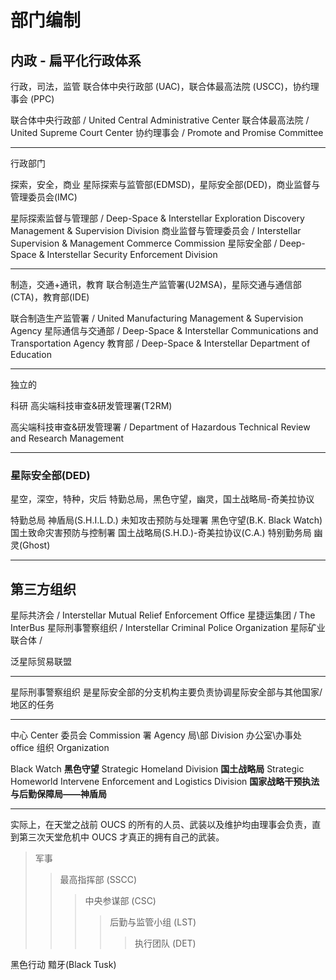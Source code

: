 # 部门编制

## 内政 - 扁平化行政体系

行政，司法，监管
联合体中央行政部 (UAC)，联合体最高法院 (USCC)，协约理事会 (PPC)

联合体中央行政部 / United Central Administrative Center
联合体最高法院 / United Supreme Court Center
协约理事会 / Promote and Promise Committee

---

行政部门

探索，安全，商业
星际探索与监管部(EDMSD)，星际安全部(DED)，商业监督与管理委员会(IMC)

星际探索监督与管理部 / Deep-Space & Interstellar Exploration Discovery Management & Supervision Division
商业监督与管理委员会 / Interstellar Supervision & Management Commerce Commission
星际安全部 / Deep-Space & Interstellar Security Enforcement Division

---

制造，交通+通讯，教育
联合制造生产监管署(U2MSA)，星际交通与通信部(CTA)，教育部(IDE)

联合制造生产监管署 / United Manufacturing Management & Supervision Agency
星际通信与交通部 / Deep-Space & Interstellar Communications and Transportation Agency
教育部 / Deep-Space & Interstellar Department of Education

---

独立的

科研
高尖端科技审查&研发管理署(T2RM)

高尖端科技审查&研发管理署 / Department of Hazardous Technical Review and Research Management

---

### 星际安全部(DED)

星空，深空，特种，灾后
特勤总局，黑色守望，幽灵，国土战略局-奇美拉协议

特勤总局 神盾局(S.H.I.L.D.)
未知攻击预防与处理署 黑色守望(B.K. Black Watch)
国土致命灾害预防与控制署 国土战略局(S.H.D.)-奇美拉协议(C.A.)
特别勤务局 幽灵(Ghost)

---

## 第三方组织

星际共济会 / Interstellar Mutual Relief Enforcement Office
星捷运集团 / The InterBus
星际刑事警察组织 / Interstellar Criminal Police Organization
星际矿业联合体 /

泛星际贸易联盟

---

星际刑事警察组织
是星际安全部的分支机构主要负责协调星际安全部与其他国家/地区的任务

---

中心 Center
委员会 Commission
署 Agency
局\部 Division
办公室\办事处 office
组织 Organization

Black Watch **黑色守望**
Strategic Homeland Division **国土战略局**
Strategic Homeworld Intervene Enforcement and Logistics Division **国家战略干预执法与后勤保障局——神盾局**

---

实际上，在天堂之战前 OUCS 的所有的人员、武装以及维护均由理事会负责，直到第三次天堂危机中 OUCS 才真正的拥有自己的武装。

> 军事
>
> > 最高指挥部 (SSCC)
> >
> > > 中央参谋部 (CSC)
> > >
> > > > 后勤与监管小组 (LST)
> > > >
> > > > > 执行团队 (DET)

黑色行动 黯牙(Black Tusk)
